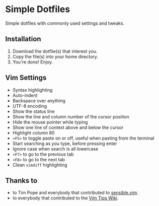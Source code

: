 # Simple Dotfiles
Simple dotfiles with commonly used settings and tweaks.

## Installation
1. Download the dotfile(s) that interest you.
1. Copy the file(s) into your home directory.
1. You're done! Enjoy.

## Vim Settings
* Syntax highlighting
* Auto-indent
* Backspace over anything
* UTF-8 encoding
* Show the status line
* Show the line and column number of the cursor position
* Hide the mouse pointer while typing
* Show one line of context above and below the cursor
* Highlight column 80
* `<F5>` to toggle paste on or off, useful when pasting from the terminal
* Start searching as you type, before pressing enter
* Ignore case when search is all lowercase
* `<F7>` to go to the previous tab
* `<F8>` to go to the next tab
* Clean `vimdiff` highlighting

## Thanks to
* to Tim Pope and everybody that contributed to [sensible.vim](https://github.com/tpope/vim-sensible).
* to everybody that contributed to the [Vim Tips Wiki](http://vim.wikia.com/wiki/Searching).
